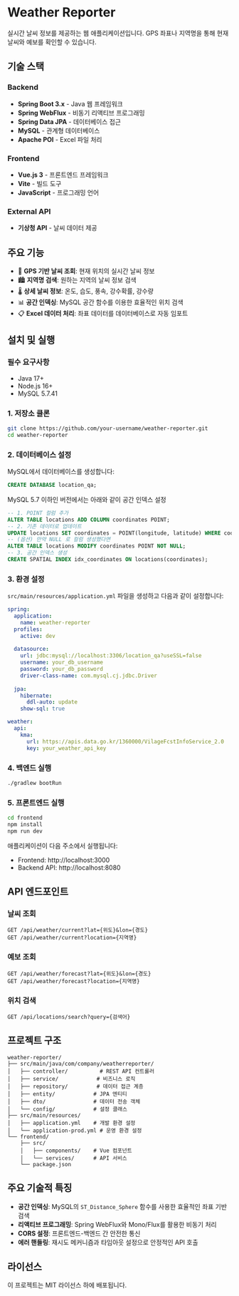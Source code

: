 # Weather Reporter

실시간 날씨 정보를 제공하는 웹 애플리케이션입니다. GPS 좌표나 지역명을 통해 현재 날씨와 예보를 확인할 수 있습니다.

## 기술 스택

### Backend
- **Spring Boot 3.x** - Java 웹 프레임워크
- **Spring WebFlux** - 비동기 리액티브 프로그래밍
- **Spring Data JPA** - 데이터베이스 접근
- **MySQL** - 관계형 데이터베이스
- **Apache POI** - Excel 파일 처리

### Frontend
- **Vue.js 3** - 프론트엔드 프레임워크
- **Vite** - 빌드 도구
- **JavaScript** - 프로그래밍 언어

### External API
- **기상청 API** - 날씨 데이터 제공

## 주요 기능

- 📍 **GPS 기반 날씨 조회**: 현재 위치의 실시간 날씨 정보
- 🏙️ **지역명 검색**: 원하는 지역의 날씨 정보 검색
- 🌡️ **상세 날씨 정보**: 온도, 습도, 풍속, 강수확률, 강수량
- 📊 **공간 인덱싱**: MySQL 공간 함수를 이용한 효율적인 위치 검색
- 📋 **Excel 데이터 처리**: 좌표 데이터를 데이터베이스로 자동 임포트

## 설치 및 실행

### 필수 요구사항
- Java 17+
- Node.js 16+
- MySQL 5.7.41

### 1. 저장소 클론
```bash
git clone https://github.com/your-username/weather-reporter.git
cd weather-reporter
```

### 2. 데이터베이스 설정
MySQL에서 데이터베이스를 생성합니다:
```sql
CREATE DATABASE location_qa;
```

MySQL 5.7 이하인 버전에서는 아래와 같이 공간 인덱스 설정
```sql
-- 1. POINT 컬럼 추가
ALTER TABLE locations ADD COLUMN coordinates POINT;
-- 2. 기존 데이터로 업데이트
UPDATE locations SET coordinates = POINT(longitude, latitude) WHERE coordinates IS NULL;
-- (옵션) 만약 NULL 로 컬럼 생성했다면
ALTER TABLE locations MODIFY coordinates POINT NOT NULL;
-- 3. 공간 인덱스 생성
CREATE SPATIAL INDEX idx_coordinates ON locations(coordinates);
```

### 3. 환경 설정
`src/main/resources/application.yml` 파일을 생성하고 다음과 같이 설정합니다:
```yaml
spring:
  application:
    name: weather-reporter
  profiles:
    active: dev
  
  datasource:
    url: jdbc:mysql://localhost:3306/location_qa?useSSL=false
    username: your_db_username
    password: your_db_password
    driver-class-name: com.mysql.cj.jdbc.Driver
    
  jpa:
    hibernate:
      ddl-auto: update
    show-sql: true

weather:
  api:
    kma:
      url: https://apis.data.go.kr/1360000/VilageFcstInfoService_2.0
      key: your_weather_api_key
```

### 4. 백엔드 실행
```bash
./gradlew bootRun
```

### 5. 프론트엔드 실행
```bash
cd frontend
npm install
npm run dev
```

애플리케이션이 다음 주소에서 실행됩니다:
- Frontend: http://localhost:3000
- Backend API: http://localhost:8080

## API 엔드포인트

### 날씨 조회
```
GET /api/weather/current?lat={위도}&lon={경도}
GET /api/weather/current?location={지역명}
```

### 예보 조회
```
GET /api/weather/forecast?lat={위도}&lon={경도}
GET /api/weather/forecast?location={지역명}
```

### 위치 검색
```
GET /api/locations/search?query={검색어}
```

## 프로젝트 구조

```
weather-reporter/
├── src/main/java/com/company/weatherreporter/
│   ├── controller/          # REST API 컨트롤러
│   ├── service/            # 비즈니스 로직
│   ├── repository/         # 데이터 접근 계층
│   ├── entity/            # JPA 엔티티
│   ├── dto/               # 데이터 전송 객체
│   └── config/            # 설정 클래스
├── src/main/resources/
│   ├── application.yml    # 개발 환경 설정
│   └── application-prod.yml # 운영 환경 설정
└── frontend/
    ├── src/
    │   ├── components/    # Vue 컴포넌트
    │   └── services/      # API 서비스
    └── package.json
```

## 주요 기술적 특징

- **공간 인덱싱**: MySQL의 `ST_Distance_Sphere` 함수를 사용한 효율적인 좌표 기반 검색
- **리액티브 프로그래밍**: Spring WebFlux와 Mono/Flux를 활용한 비동기 처리
- **CORS 설정**: 프론트엔드-백엔드 간 안전한 통신
- **에러 핸들링**: 재시도 메커니즘과 타임아웃 설정으로 안정적인 API 호출

## 라이선스

이 프로젝트는 MIT 라이선스 하에 배포됩니다.